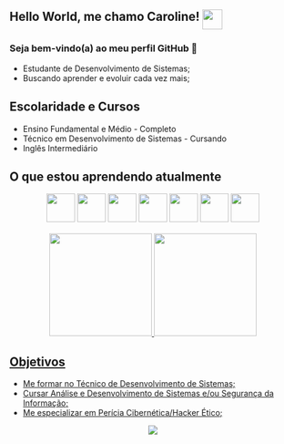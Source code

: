 
## Hello World, me chamo Caroline!  <img src="https://r1.community.samsung.com/t5/image/serverpage/image-id/3416758i2EEF9A35E062EC07?v=v2" width="35" align="top"/>

### Seja bem-vindo(a) ao meu perfil GitHub 👋

 - Estudante de Desenvolvimento de Sistemas; 
 - Buscando aprender e evoluir cada vez mais;

## Escolaridade e Cursos

-   Ensino Fundamental e Médio - Completo
-   Técnico em Desenvolvimento de Sistemas - Cursando
-   Inglês Intermediário

## O que estou aprendendo atualmente

<div align="center" class="imagens_home">
<img src="https://cdn.jsdelivr.net/gh/devicons/devicon/icons/javascript/javascript-original.svg"  height="50" width="50" /> 
<img src="https://cdn.jsdelivr.net/gh/devicons/devicon/icons/html5/html5-original.svg" height="50" width="50" />
<img src="https://cdn.jsdelivr.net/gh/devicons/devicon/icons/css3/css3-original.svg" height="50" width="50" />
<img src="https://cdn.jsdelivr.net/gh/devicons/devicon/icons/git/git-original.svg" height="50" width="50"/>
<img src="https://cdn.jsdelivr.net/gh/devicons/devicon/icons/php/php-plain.svg" height="50" width="50" />
<img src="https://cdn.jsdelivr.net/gh/devicons/devicon/icons/java/java-original.svg" height="50" width="50"/> 
<img src="https://cdn.jsdelivr.net/gh/devicons/devicon/icons/androidstudio/androidstudio-original.svg" height="50" width="50" />
</div>
<br>
<div align="center">
<a href="https://github.com/Major2571">
<img height="180em" src="https://github-readme-stats.vercel.app/api?username=Major2571&show_icons=true&theme=tokyonight&include_all_commits=true&count_private=true"/>
<img height="180em" src="https://github-readme-stats.vercel.app/api/top-langs/?username=Major2571&layout=compact&langs_count=7&theme=tokyonight"/>
</div>

## Objetivos

 - Me formar no Técnico de Desenvolvimento de Sistemas;
 - Cursar Análise e Desenvolvimento de Sistemas e/ou Segurança da Informação;
 - Me especializar em Perícia Cibernética/Hacker Ético;

<div align="center" class="imagens_home">
<img src="https://i.gifer.com/origin/43/43dab81680b8eac30959130eecae5dd4.gif"/>
</div>
